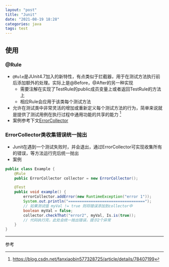 ```yaml
---
layout: "post"
title: "Junit"
date: "2021-08-19 18:28"
categories: java
tags: test
---
```


## 使用

### @Rule

- `@Rule`是JUnit4.7加入的新特性，有点类似于拦截器，用于在测试方法执行前后添加额外的处理。实际上是@Before，@After的另一种实现
    - 需要注解在实现了TestRule的public成员变量上或者返回TestRule的方法上
    - 相应Rule会应用于该类每个测试方法
- 允许在测试类中非常灵活的增加或重新定义每个测试方法的行为，简单来说就是提供了测试用例在执行过程中通用功能的共享的能力 [^1]
- 案例参考下文[ErrorCollector](#ErrorCollector类收集错误统一抛出)

### ErrorCollector类收集错误统一抛出

- Junit在遇到一个测试失败时，并会退出，通过ErrorCollector可实现收集所有的错误，等方法运行完后统一抛出
- 案例

```java
public class Example {
    @Rule
    public ErrorCollector collector = new ErrorCollector();

    @Test
    public void example() {					
        errorCollector.addError(new RuntimeException("error 1"));
        System.out.println("==================================");
        // 如果测试值 myVal != true 则将错误添加到collector中
        boolean myVal = false;
        collector.checkThat("error2", myVal, Is.is(true));
        // 代码执行完，此处会统一抛出错误，提示2个异常
    }		
}
```




---

参考

[^1]: https://blog.csdn.net/fanxiaobin577328725/article/details/78407199
